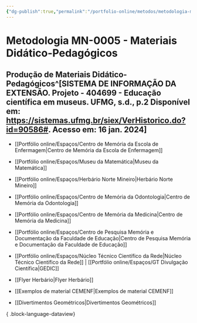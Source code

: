 ```yaml
---
{"dg-publish":true,"permalink":"/portfolio-online/metodos/metodologia-mn-0005-materiais-didatico-pedagogicos/","tags":["💼/🎯/🛠️"],"created":"2024-02-05T11:59:48.965-03:00","updated":"2024-02-05T11:31:37.142-03:00"}
---
```



# Metodologia MN-0005 - Materiais Didático-Pedagógicos

## Produção de Materiais Didático-Pedagógicos^[SISTEMA DE INFORMAÇÃO DA EXTENSÃO. **Projeto - 404699 - Educação científica em museus**. UFMG, s.d., p.2 Disponível em: <https://sistemas.ufmg.br/siex/VerHistorico.do?id=90586#>. Acesso em: 16 jan. 2024]

- [[Portfólio online/Espaços/Centro de Memória da Escola de Enfermagem\|Centro de Memória da Escola de Enfermagem]]
- [[Portfólio online/Espaços/Museu da Matemática\|Museu da Matemática]]
- [[Portfólio online/Espaços/Herbário Norte Mineiro\|Herbário Norte Mineiro]]
- [[Portfólio online/Espaços/Centro de Memória da Odontologia\|Centro de Memória da Odontologia]]
- [[Portfólio online/Espaços/Centro de Memória da Medicina\|Centro de Memória da Medicina]]
- [[Portfólio online/Espaços/Centro de Pesquisa Memória e Documentação da Faculdade de Educação\|Centro de Pesquisa Memória e Documentação da Faculdade de Educação]]
- [[Portfólio online/Espaços/Núcleo Técnico Científico da Rede\|Núcleo Técnico Científico da Rede]] | [[Portfólio online/Espaços/GT Divulgação Científica\|GEDIC]]

- [[Flyer Herbário\|Flyer Herbário]]
- [[Exemplos de material CEMENF\|Exemplos de material CEMENF]]
- [[Divertimentos Geométricos\|Divertimentos Geométricos]]

{ .block-language-dataview}